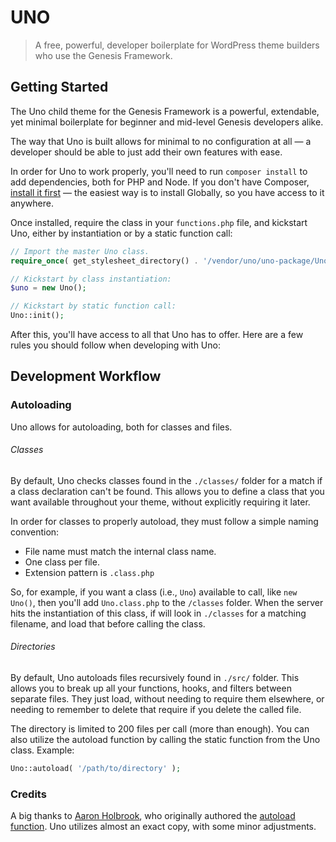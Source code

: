# UNO
> A free, powerful, developer boilerplate for WordPress theme builders who use the Genesis Framework.

## Getting Started
The Uno child theme for the Genesis Framework is a powerful, extendable, yet minimal boilerplate for beginner and mid-level Genesis developers alike.

The way that Uno is built allows for minimal to no configuration at all — a developer should be able to just add their own features with ease.

In order for Uno to work properly, you'll need to run `composer install` to add dependencies, both for PHP and Node. If you don't have Composer, [install it first](https://getcomposer.org/doc/00-intro.md#installation-linux-unix-osx) — the easiest way is to install Globally, so you have access to it anywhere.

Once installed, require the class in your `functions.php` file, and kickstart Uno, either by instantiation or by a static function call:

```php
// Import the master Uno class.
require_once( get_stylesheet_directory() . '/vendor/uno/uno-package/Uno.class.php' );

// Kickstart by class instantiation:
$uno = new Uno();

// Kickstart by static function call:
Uno::init();
```

After this, you'll have access to all that Uno has to offer. Here are a few rules you should follow when developing with Uno:

## Development Workflow

### Autoloading
Uno allows for autoloading, both for classes and files.

###### Classes
By default, Uno checks classes found in the `./classes/` folder for a match if a class declaration can't be found. This allows you to define a class that you want available throughout your theme, without explicitly requiring it later.

In order for classes to properly autoload, they must follow a simple naming convention: 

- File name must match the internal class name.
- One class per file.
- Extension pattern is `.class.php`

So, for example, if you want a class (i.e., `Uno`) available to call, like `new Uno()`, then you'll add `Uno.class.php` to the `/classes` folder. When the server hits the instantiation of this class, if will look in `./classes` for a matching filename, and load that before calling the class.

###### Directories
By default, Uno autoloads files recursively found in `./src/` folder. This allows you to break up all your functions, hooks, and filters between separate files. They just load, without needing to require them elsewhere, or needing to remember to delete that require if you delete the called file.

The directory is limited to 200 files per call (more than enough). You can also utilize the autoload function by calling the static function from the Uno class. Example:

```php
Uno::autoload( '/path/to/directory' );
```

### Credits
A big thanks to [Aaron Holbrook](https://aaronjholbrook.com/), who originally authored the [autoload function](https://github.com/a7/autoload). Uno utilizes almost an exact copy, with some minor adjustments.